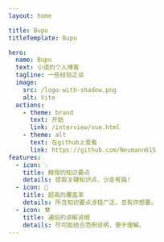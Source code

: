 ```yaml
---
layout: home

title: Bupu
titleTemplate: Bupu

hero:
  name: Bupu
  text: 小诺的个人博客
  tagline: 一些经验之谈
  image:
    src: /logo-with-shadow.png
    alt: Vite
  actions:
    - theme: brand
      text: 开始
      link: /interview/vue.html
    - theme: alt
      text: 在github上查看
      link: https://github.com/Neumann615
features:
  - icon: 💡
    title: 精悍的知识要点
    details: 提取关键知识点，少走弯路!
  - icon: 💪
    title: 超高的覆盖率
    details: 所含知识要点涉猎广泛，总有你想要。
  - icon: 🛠️
    title: 通俗的讲解说明
    details: 尽可能结合范例说明，便于理解。
---
```

